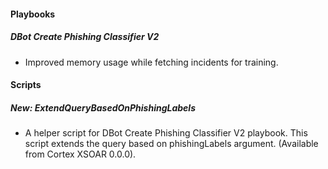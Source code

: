 
#### Playbooks
##### DBot Create Phishing Classifier V2
- Improved memory usage while fetching incidents for training.

#### Scripts
##### New: ExtendQueryBasedOnPhishingLabels
- A helper script for DBot Create Phishing Classifier V2 playbook. This script extends the query based on phishingLabels argument. (Available from Cortex XSOAR 0.0.0).
